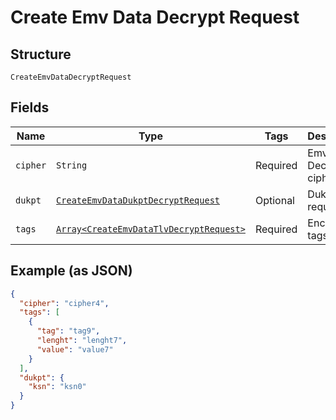 
# Create Emv Data Decrypt Request

## Structure

`CreateEmvDataDecryptRequest`

## Fields

| Name | Type | Tags | Description |
|  --- | --- | --- | --- |
| `cipher` | `String` | Required | Emv Decrypt cipher type |
| `dukpt` | [`CreateEmvDataDukptDecryptRequest`](../../doc/models/create-emv-data-dukpt-decrypt-request.md) | Optional | Dukpt data request |
| `tags` | [`Array<CreateEmvDataTlvDecryptRequest>`](../../doc/models/create-emv-data-tlv-decrypt-request.md) | Required | Encrypted tags list |

## Example (as JSON)

```json
{
  "cipher": "cipher4",
  "tags": [
    {
      "tag": "tag9",
      "lenght": "lenght7",
      "value": "value7"
    }
  ],
  "dukpt": {
    "ksn": "ksn0"
  }
}
```

